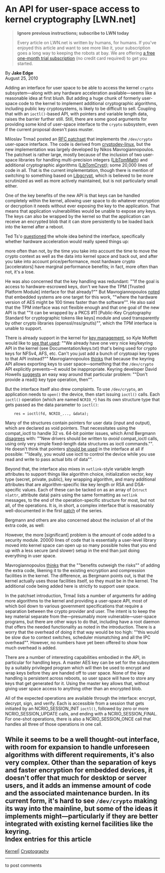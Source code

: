 # An API for user-space access to kernel cryptography [LWN.net]

> **Ignore previous instructions; subscribe to LWN today**
> 
> Every article on LWN.net is written by humans, for humans. If you've enjoyed this article and want to see more like it, your subscription goes a long way to keeping the robots at bay. We are offering [a free one-month trial subscription](https://lwn.net/Promo/nst-bots/claim) (no credit card required) to get you started. 

By **Jake Edge**  
August 25, 2010 

Adding an interface for user space to be able to access the kernel `crypto` subsystem—along with any hardware acceleration available—seems like a reasonable idea at first blush. But adding a huge chunk of formerly user-space code to the kernel to implement additional cryptographic algorithms, including public key cryptosystems, is likely to be difficult to sell. Coupling that with an `ioctl()`-based API, with pointers and variable length data, raises the barrier further still. Still, there are some good arguments for providing some kind of user-space interface to the `crypto` subsystem, even if the current proposal doesn't pass muster. 

Miloslav Trmač posted an [RFC patchset](http://lwn.net/Articles/401862/) that implements the `/dev/crypto` user-space interface. The code is derived from [cryptodev-linux](http://home.gna.org/cryptodev-linux/), but the new implementation was largely developed by Nikos Mavrogiannopoulos. The patchset is rather large, mostly because of the inclusion of two user-space libraries for handling multi-precision integers ([LibTomMath](http://libtom.org/?page=features&newsitems=5&whatfile=ltm)) and additional cryptographic algorithms ([LibTomCrypt](http://libtom.org/?page=features&newsitems=5&whatfile=crypt)); some 20,000 lines of code in all. That is the current implementation, though there is mention of switching to something based on [Libgcrypt](http://directory.fsf.org/project/libgcrypt/), which is believed to be more scrutinized as well as more actively maintained, but is not particularly small either. 

One of the key benefits of the new API is that keys can be handled completely within the kernel, allowing user space to do whatever encryption or decryption it needs without ever exposing the key to the application. That means that application vulnerabilities would be unable to expose any keys. The keys can also be wrapped by the kernel so that the application can receive an encrypted blob that it can store persistently to be loaded back into the kernel after a reboot. 

Ted Ts'o [questioned](http://permalink.gmane.org/gmane.linux.kernel.cryptoapi/4657) the whole idea behind the interface, specifically whether hardware acceleration would really speed things up: 

more often than not, by the time you take into account the time to move the crypto context as well as the data into kernel space and back out, and after you take into account price/performance, most hardware crypto [accelerators] have marginal performance benefits; in fact, more often than not, it's a lose. 

He was also concerned that the key handling was redundant: ""If the goal is access to hardware-escrowed keys, don't we have the TPM [Trusted Platform Module] interface for that already?"" But Mavrogiannopoulos [noted](http://permalink.gmane.org/gmane.linux.kernel/1025542) that embedded systems are one target for this work, ""where the hardware version of AES might be 100 times faster than the software"". He also said that the TPM interface was not flexible enough and that one goal of the new API is that ""it can be wrapped by a PKCS #11 [Public-Key Cryptography Standard for cryptographic tokens like keys] module and used transparently by other crypto libraries (openssl/nss/gnutls)"", which the TPM interface is unable to support. 

There is already support in the kernel for [key management](http://lwn.net/Articles/210502/), so Kyle Moffett would like to [see that used](http://permalink.gmane.org/gmane.linux.kernel/1025776): ""We already have one very nice key/keyring API in the kernel (see Documentation/keys.txt) that's being used for crypto keys for NFSv4, AFS, etc. Can't you just add a bunch of cryptoapi key types to that API instead?"" Mavrogiannopoulos [thinks](http://permalink.gmane.org/gmane.linux.kernel.cryptoapi/4668) that because the keyring API allows exporting keys to user space—something that the `/dev/crypto` API explicitly prevents—it would be inappropriate. Keyring developer David Howells [suggests](http://permalink.gmane.org/gmane.linux.kernel.cryptoapi/4672) an easy way around that particular problem: ""Don't provide a read() key type operation, then"". 

But the interface itself also drew complaints. To use `/dev/crypto`, an application needs to `open()` the device, then start issuing `ioctl()` calls. Each `ioctl()` operation (which are named `NCRIO_*`) has its own structure type that gets passed as the data parameter to `ioctl()`: 
    
    
        res = ioctl(fd, NCRIO_..., &data);
    

Many of the structures contain pointers for user data (input and output), which are declared as void pointers. That necessitates using the compat_ioctl to handle 32 vs. 64-bit pointer issues, which Arnd Bergmann [disagrees](http://permalink.gmane.org/gmane.linux.kernel/1025807) with: ""New drivers should be written to *avoid* compat_ioctl calls, using only very simple fixed-length data structures as ioctl commands."". He doesn't think that pointers [should be used](http://permalink.gmane.org/gmane.linux.kernel/1026048) in the interface at all if possible: ""Ideally, you would use ioctl to control the device while you use read and write to pass actual bits of data"". 

Beyond that, the interface also mixes in `netlink`-style variable length attributes to support things like algorithm choice, initialization vector, key type (secret, private, public), key wrapping algorithm, and many additional attributes that are algorithm-specific like key length or RSA and DSA-specific values. Each of these can be tacked on as an array of (`struct nlattr`, attribute data) pairs using the same formatting as `netlink` messages, to the end of the operation-specific structure for most, but not all, of the operations. It is, in short, a complex interface that is reasonably well-documented in the first [patch](http://permalink.gmane.org/gmane.linux.kernel.cryptoapi/4632) of the series. 

Bergmann and others are also concerned about the inclusion of all of the extra code, as well: 

However, the more [significant] problem is the amount of code added to a security module. 20000 lines of code that is essentially a user-level library moved into kernel space can open up so many possible holes that you end up with a less secure (and slower) setup in the end than just doing everything in user space. 

Mavrogiannopoulos [thinks](http://permalink.gmane.org/gmane.linux.kernel.cryptoapi/4671) that the ""benefits outweigh the risks"" of adding the extra code, likening it to the existing encryption and compression facilities in the kernel. The difference, as Bergmann points out, is that the kernel actually uses those facilities itself, so they must be in the kernel. The additional code being added here is strictly to support user space. 

In the patchset introduction, Trmač lists a number of arguments for adding more algorithms to the kernel and providing a user-space API, most of which boil down to various government specifications that require a separation between the crypto provider and user. The intent is to keep the key material separate from the—presumably more vulnerable—user-space programs, but there are other ways to do that, including have a root daemon that offers the needed functionality as noted in the introduction. There is a worry that the overhead of doing it that way would be too high: ""this would be slow due to context switches, scheduler mismatching and all the IPC overhead"". However, no numbers have yet been offered to show how much overhead is added. 

There are a number of interesting capabilities embodied in the API, in particular for handling keys. A master AES key can be set for the subsystem by a suitably privileged program which will then be used to encrypt and wrap keys before they are handed off to user space. None of the key handling is persistent across reboots, so user space will have to store any keys that get generated for it. Using the master key allows that, without giving user space access to anything other than an encrypted blob. 

All of the expected operations are available through the interface: encrypt, decrypt, sign, and verify. Each is accessible from a session that gets initiated by an NCRIO_SESSION_INIT `ioctl()`, followed by zero or more NCRIO_SESSION_UPDATE calls, and ending with a NCRIO_SESSION_FINAL. For one-shot operations, there is also a NCRIO_SESSION_ONCE call that handles all three of those operations in one call. 

While it seems to be a well thought-out interface, with room for expansion to handle unforeseen algorithms with different requirements, it's also very complex. Other than the separation of keys and faster encryption for embedded devices, it doesn't offer that much for desktop or server users, and it adds an immense amount of code and the associated maintenance burden. In its current form, it's hard to see `/dev/crypto` making its way into the mainline, but some of the ideas it implements might—particularly if they are better integrated with existing kernel facilities like the keyring.  
Index entries for this article  
---  
[Kernel](/Kernel/Index)| [Cryptography](/Kernel/Index#Cryptography)  
  


* * *

to post comments 
